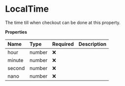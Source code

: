 # LocalTime

The time till when checkout can be done at this property.

**Properties**

| Name   | Type   | Required | Description |
| :----- | :----- | :------- | :---------- |
| hour   | number | ❌       |             |
| minute | number | ❌       |             |
| second | number | ❌       |             |
| nano   | number | ❌       |             |

<!-- This file was generated by liblab | https://liblab.com/ -->
